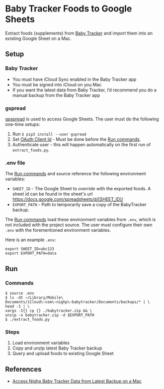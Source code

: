 # Baby Tracker Foods to Google Sheets

Extract foods (supplements) from [Baby Tracker](https://nighp.com/babytracker/) and import them into an existing Google Sheet on a Mac.

## Setup

### Baby Tracker

* You must have iCloud Sync enabled in the Baby Tracker app
* You must be signed into iCloud on you Mac
* If you want the latest data from Baby Tracker, I’d recommend you do a manual backup from the Baby Tracker app

### gspread

[gpspread](https://github.com/burnash/gspread) is used to access Google Sheets. The user must do the following one-time setups:
1. Run `$ pip3 install --user gspread`
2. Set [OAuth Client Id](https://gspread.readthedocs.io/en/latest/oauth2.html#for-end-users-using-oauth-client-id) - Must be done before the [Run commands](#commands).
3. Authenticate user - this will happen automatically on the first run of `extract_foods.py`.

### .env file

The [Run commands](#commands) and source reference the following environment variables:
* `SHEET_ID` - The Google Sheet to *override* with the exported foods. A sheet id can be found in the sheet's url https://docs.google.com/spreadsheets/d/[SHEET_ID]/
* `EXPORT_PATH` - Path to temporarily save a copy of the BabyTracker backup.

The [Run commands](#commands) load these environment variables from `.env`, which is not included with the project source. The user must configure their own `.env` with the forementioned environment variables.

Here is an example `.env`:
```
export SHEET_ID=abc123
export EXPORT_PATH=data
```

## Run

### Commands
```
$ source .env
$ ls -dt ~/Library/Mobile\ Documents/iCloud\~com\~nighp\~babytracker/Documents/backups/* | \
head -1 | \
xargs -I{} cp {} ./babytracker.zip && \
unzip -o babytracker.zip -d $EXPORT_PATH
$ ./extract_foods.py
```

### Steps
1. Load environment variables
2. Copy and unzip latest Baby Tracker backup
4. Query and upload foods to existing Google Sheet

## References
* [Access Nighp Baby Tracker Data from Latest Backup on a Mac](https://gist.github.com/ozbe/fe5c2f692122cdc7e219ad3ec8444b85)